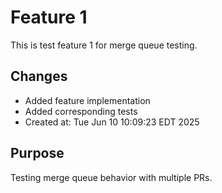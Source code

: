 # Feature 1

This is test feature 1 for merge queue testing.

## Changes
- Added feature implementation
- Added corresponding tests
- Created at: Tue Jun 10 10:09:23 EDT 2025

## Purpose
Testing merge queue behavior with multiple PRs.
